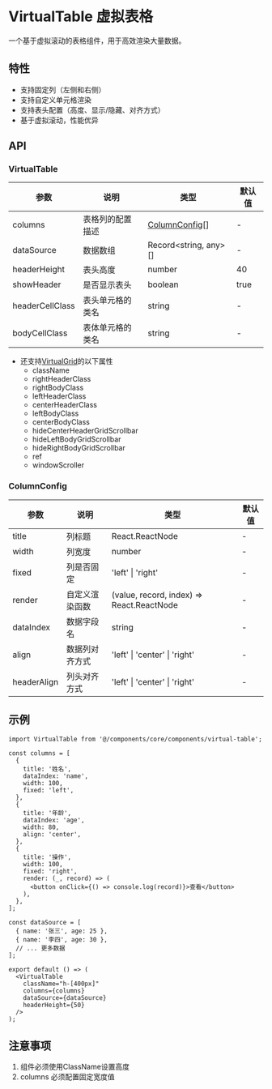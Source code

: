 # VirtualTable 虚拟表格

一个基于虚拟滚动的表格组件，用于高效渲染大量数据。

## 特性

- 支持固定列（左侧和右侧）
- 支持自定义单元格渲染
- 支持表头配置（高度、显示/隐藏、对齐方式）
- 基于虚拟滚动，性能优异

## API

### VirtualTable

| 参数               | 说明        | 类型                              | 默认值  |
|------------------|-----------|---------------------------------|------|
| columns          | 表格列的配置描述  | [ColumnConfig](#columnconfig)[] | -    |
| dataSource       | 数据数组      | Record<string, any>[]           | -    |
| headerHeight     | 表头高度      | number                          | 40   |
| showHeader       | 是否显示表头    | boolean                         | true |
| headerCellClass  | 表头单元格的类名  | string                          | -    |
| bodyCellClass    | 表体单元格的类名  | string                          | -    |

- 还支持[VirtualGrid](../virtual-grid/index.md#api)的以下属性
  - className
  - rightHeaderClass
  - rightBodyClass
  - leftHeaderClass
  - centerHeaderClass
  - leftBodyClass
  - centerBodyClass
  - hideCenterHeaderGridScrollbar
  - hideLeftBodyGridScrollbar
  - hideRightBodyGridScrollbar
  - ref
  - windowScroller

### ColumnConfig

| 参数          | 说明      | 类型                                        | 默认值 |
|-------------|---------|-------------------------------------------|-----|
| title       | 列标题     | React.ReactNode                           | -   |
| width       | 列宽度     | number                                    | -   |
| fixed       | 列是否固定   | 'left' \| 'right'                         | -   |
| render      | 自定义渲染函数 | (value, record, index) => React.ReactNode | -   |
| dataIndex   | 数据字段名   | string                                    | -   |
| align       | 数据列对齐方式 | 'left' \| 'center' \| 'right'             | -   |
| headerAlign | 列头对齐方式  | 'left' \| 'center' \| 'right'             | -   |

## 示例

```tsx
import VirtualTable from '@/components/core/components/virtual-table';

const columns = [
  {
    title: '姓名',
    dataIndex: 'name',
    width: 100,
    fixed: 'left',
  },
  {
    title: '年龄',
    dataIndex: 'age',
    width: 80,
    align: 'center',
  },
  {
    title: '操作',
    width: 100,
    fixed: 'right',
    render: (_, record) => (
      <button onClick={() => console.log(record)}>查看</button>
    ),
  },
];

const dataSource = [
  { name: '张三', age: 25 },
  { name: '李四', age: 30 },
  // ... 更多数据
];

export default () => (
  <VirtualTable
    className="h-[400px]"
    columns={columns}
    dataSource={dataSource}
    headerHeight={50}
  />
);
``` 

## 注意事项

1. 组件必须使用ClassName设置高度
2. columns 必须配置固定宽度值

